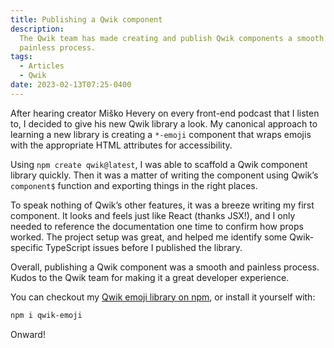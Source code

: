 ```yaml
---
title: Publishing a Qwik component
description:
  The Qwik team has made creating and publish Qwik components a smooth and
  painless process.
tags:
  - Articles
  - Qwik
date: 2023-02-13T07:25-0400
---
```


After hearing creator Miško Hevery on every front-end podcast that I listen to,
I decided to give his new Qwik library a look. My canonical approach to learning
a new library is creating a `*-emoji` component that wraps emojis with the
appropriate HTML attributes for accessibility.

Using `npm create qwik@latest`, I was able to scaffold a Qwik component library
quickly. Then it was a matter of writing the component using Qwik’s `component$`
function and exporting things in the right places.

To speak nothing of Qwik’s other features, it was a breeze writing my first
component. It looks and feels just like React (thanks JSX!), and I only needed
to reference the documentation one time to confirm how props worked. The project
setup was great, and helped me identify some Qwik-specific TypeScript issues
before I published the library.

Overall, publishing a Qwik component was a smooth and painless process. Kudos to
the Qwik team for making it a great developer experience.

You can checkout my [Qwik emoji library on npm](https://npm.im/qwik-emoji), or
install it yourself with:

```bash
npm i qwik-emoji
```

Onward!
